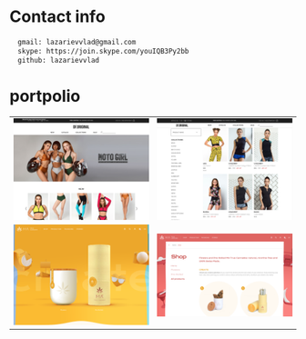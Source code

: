 # Contact info
```
  gmail: lazarievvlad@gmail.com
  skype: https://join.skype.com/youIQB3Py2bb
  github: lazarievvlad
```

# portpolio

|  |  |
|---|---|
|![dforiginal.com](dforiginal.com1.png)|![ldforiginal.com](dforiginal.com2.png)|
|![matruecannabis.com](matruecannabis.com1.png)|![matruecannabis.com](matruecannabis.com2.png)|
